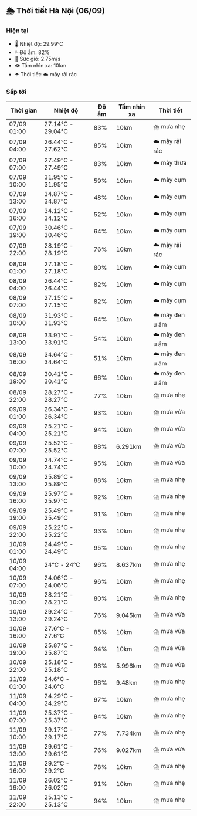## 🌦️ Thời tiết Hà Nội (06/09)

### Hiện tại

- 🌡️ Nhiệt độ: 29.99℃
- 💦 Độ ẩm: 82%
- 💨 Sức gió: 2.75m/s
- 👁️ Tầm nhìn xa: 10km
- ☂️ Thời tiết: ☁️ mây rải rác

### Sắp tới

| Thời gian | Nhiệt độ | Độ ẩm | Tầm nhìn xa | Thời tiết |
| --- | --- | --- | --- | --- |
| 07/09 01:00 | 27.14℃ - 29.04℃ | 83% | 10km | ⛈️ mưa nhẹ |
| 07/09 04:00 | 26.44℃ - 27.62℃ | 85% | 10km | ☁️ mây rải rác |
| 07/09 07:00 | 27.49℃ - 27.49℃ | 83% | 10km | ☁️ mây thưa |
| 07/09 10:00 | 31.95℃ - 31.95℃ | 59% | 10km | ☁️ mây cụm |
| 07/09 13:00 | 34.87℃ - 34.87℃ | 48% | 10km | ☁️ mây cụm |
| 07/09 16:00 | 34.12℃ - 34.12℃ | 52% | 10km | ☁️ mây cụm |
| 07/09 19:00 | 30.46℃ - 30.46℃ | 64% | 10km | ☁️ mây cụm |
| 07/09 22:00 | 28.19℃ - 28.19℃ | 76% | 10km | ☁️ mây rải rác |
| 08/09 01:00 | 27.18℃ - 27.18℃ | 80% | 10km | ☁️ mây cụm |
| 08/09 04:00 | 26.44℃ - 26.44℃ | 82% | 10km | ☁️ mây cụm |
| 08/09 07:00 | 27.15℃ - 27.15℃ | 82% | 10km | ☁️ mây cụm |
| 08/09 10:00 | 31.93℃ - 31.93℃ | 64% | 10km | ☁️ mây đen u ám |
| 08/09 13:00 | 33.91℃ - 33.91℃ | 54% | 10km | ☁️ mây đen u ám |
| 08/09 16:00 | 34.64℃ - 34.64℃ | 51% | 10km | ☁️ mây đen u ám |
| 08/09 19:00 | 30.41℃ - 30.41℃ | 66% | 10km | ☁️ mây đen u ám |
| 08/09 22:00 | 28.27℃ - 28.27℃ | 77% | 10km | ⛈️ mưa nhẹ |
| 09/09 01:00 | 26.34℃ - 26.34℃ | 93% | 10km | ⛈️ mưa vừa |
| 09/09 04:00 | 25.21℃ - 25.21℃ | 94% | 10km | ⛈️ mưa vừa |
| 09/09 07:00 | 25.52℃ - 25.52℃ | 88% | 6.291km | ⛈️ mưa vừa |
| 09/09 10:00 | 24.74℃ - 24.74℃ | 95% | 10km | ⛈️ mưa vừa |
| 09/09 13:00 | 25.89℃ - 25.89℃ | 88% | 10km | ⛈️ mưa nhẹ |
| 09/09 16:00 | 25.97℃ - 25.97℃ | 92% | 10km | ⛈️ mưa nhẹ |
| 09/09 19:00 | 25.49℃ - 25.49℃ | 91% | 10km | ⛈️ mưa nhẹ |
| 09/09 22:00 | 25.22℃ - 25.22℃ | 93% | 10km | ⛈️ mưa nhẹ |
| 10/09 01:00 | 24.49℃ - 24.49℃ | 95% | 10km | ⛈️ mưa nhẹ |
| 10/09 04:00 | 24℃ - 24℃ | 96% | 8.637km | ⛈️ mưa nhẹ |
| 10/09 07:00 | 24.06℃ - 24.06℃ | 96% | 10km | ⛈️ mưa nhẹ |
| 10/09 10:00 | 28.21℃ - 28.21℃ | 80% | 10km | ⛈️ mưa nhẹ |
| 10/09 13:00 | 29.24℃ - 29.24℃ | 76% | 9.045km | ⛈️ mưa vừa |
| 10/09 16:00 | 27.6℃ - 27.6℃ | 85% | 10km | ⛈️ mưa vừa |
| 10/09 19:00 | 25.87℃ - 25.87℃ | 94% | 10km | ⛈️ mưa vừa |
| 10/09 22:00 | 25.18℃ - 25.18℃ | 96% | 5.996km | ⛈️ mưa vừa |
| 11/09 01:00 | 24.6℃ - 24.6℃ | 96% | 9.48km | ⛈️ mưa nhẹ |
| 11/09 04:00 | 24.29℃ - 24.29℃ | 97% | 10km | ⛈️ mưa nhẹ |
| 11/09 07:00 | 25.37℃ - 25.37℃ | 94% | 10km | ⛈️ mưa nhẹ |
| 11/09 10:00 | 29.17℃ - 29.17℃ | 77% | 7.734km | ⛈️ mưa nhẹ |
| 11/09 13:00 | 29.61℃ - 29.61℃ | 76% | 9.027km | ⛈️ mưa vừa |
| 11/09 16:00 | 29.2℃ - 29.2℃ | 78% | 10km | ⛈️ mưa nhẹ |
| 11/09 19:00 | 26.02℃ - 26.02℃ | 91% | 10km | ⛈️ mưa nhẹ |
| 11/09 22:00 | 25.13℃ - 25.13℃ | 94% | 10km | ⛈️ mưa nhẹ |
